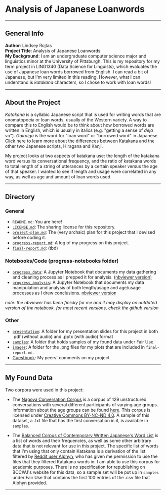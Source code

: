 # Analysis of Japanese Loanwords
___

## General Info
**Author**: Lindsey Rojtas  
**Project Title**: Analysis of Japanese Loanwords  
**My Background**: I am an undergraduate computer science major and linguistics minor at the University of Pittsburgh. This is my repository for my term project in LING1340 (Data Science for Linguists), which evaluates the use of Japanese loan words borrowed from English. I can read a bit of Japanese, but I'm very limited in this reading. However, what I can understand is *katakana* characters, so I chose to work with loan words!
___
## About the Project
*Katakana* is a syllabic Japanese script that is used for writing words that are onomatopoeia or loan words, usually of the Western variety. A way to compare this to English would be to think about how borrowed words are written in English, which is usually in italics (e.g. "getting a sense of *deja vu*"). *Gairaigo* is the word for "loan word" or "borrowed word" in Japanese. [Click here](https://difference.guru/difference-between-kanji-hiragana-and-katakana/) to learn more about the differences between Katakana and the other two Japanese scripts, Hiragana and Kanji.  
  
My project looks at two aspects of katakana use: the length of the katakana word versus its conversational frequency, and the ratio of katakana words to total length of a string of utterances by a certain speaker versus the age of that speaker. I wanted to see if length and usage were correlated in any way, as well as age and amount of loan words used.   
  ___
## Directory
### General
- `README.md`: You are here!
- [`LICENSE.md`](https://github.com/Data-Science-for-Linguists-2020/Analysis-of-Japanese-Loanwords/blob/master/LICENSE.md): The sharing license for this repository. 
- [`project-plan.md`](https://github.com/Data-Science-for-Linguists-2020/Analysis-of-Japanese-Loanwords/blob/master/project-plan.md): The (very archaic) plan for this project that I devised before coding it. 
- [`progress-report.md`](https://github.com/Data-Science-for-Linguists-2020/Analysis-of-Japanese-Loanwords/blob/master/progress-report.md): A log of my progress on this project.
- [`final-report.md`](https://github.com/Data-Science-for-Linguists-2020/Analysis-of-Japanese-Loanwords): (tbd)

### Notebooks/Code (progress-notebooks folder)
- [`progress_data`](https://github.com/Data-Science-for-Linguists-2020/Analysis-of-Japanese-Loanwords/blob/master/progress-notebooks/progress_data.ipynb): A Jupyter Notebook that documents my data gathering and cleaning process as I prepped it for analysis. [(nbviewer version)](https://nbviewer.jupyter.org/github/Data-Science-for-Linguists-2020/Analysis-of-Japanese-Loanwords/blob/master/progress-notebooks/progress_data.ipynb)
- [`progress_analysis`](https://github.com/Data-Science-for-Linguists-2020/Analysis-of-Japanese-Loanwords/blob/master/progress-notebooks/progress_analysis.ipynb): A Jupyter Notebook that documents my data manipulation and analysis of both length/usage and age/usage processes as I drew conclusions. [nbviewer version](https://nbviewer.jupyter.org/github/Data-Science-for-Linguists-2020/Analysis-of-Japanese-Loanwords/blob/master/progress-notebooks/progress_analysis.ipynb)
    
*note: the nbviewer has been finicky for me and it may display an outdated version of the notebook. for most recent versions, check the github version*

### Other
- [`presentation`](https://github.com/Data-Science-for-Linguists-2020/Analysis-of-Japanese-Loanwords/tree/master/presentation): A folder for my presentation slides for this project in both .pdf (without audio) and .pptx (with audio) format
- [`samples`](https://github.com/Data-Science-for-Linguists-2020/Analysis-of-Japanese-Loanwords/tree/master/samples): A folder that holds samples of my found data under Fair Use. 
- [`images`](https://github.com/Data-Science-for-Linguists-2020/Analysis-of-Japanese-Loanwords/tree/master/images): A folder for the .png files for my plots that are included in `final-report.md`. 
- [Guestbook](https://github.com/Data-Science-for-Linguists-2020/Class-Plaza/blob/master/guestbooks/guestbook_lindsey.md): My peers' comments on my project


___
## My Found Data
Two corpora were used in this project: 
- The [Nagoya Conversation Corpus](https://mmsrv.ninjal.ac.jp/nucc/) is a corpus of 129 unstructured conversations with several different participants of varying age groups. Information about the age groups can be found [here](https://mmsrv.ninjal.ac.jp/nucc/nucc_conversant.html). This corpus is licensed under [Creative Commons BY-NC-ND 4.0](https://creativecommons.org/licenses/by-nc-nd/4.0/deed.ja). A sample of this dataset, a .txt file that has the first conversation in it, is available in `samples`. 
  
- The [Balanced Corpus of Contemporary Written Japanese's Word List](https://pj.ninjal.ac.jp/corpus_center/bccwj/en/freq-list.html) is a list of words and their frequencies, as well as some other arbitrary data that is not relevant for use in this project. The specific list of words that I'm using that only contain Katakana is a derivation of the list filtered by [Reddit user Alphyn](https://www.reddit.com/user/Alphyn), who has given me permission to use the files that they filtered Katakana words in. I am able to use this corpus for academic purposes. There is no specification for republishing on BCCWJ's website for this data, so a sample set will be put up in `samples` under Fair Use that contains the first 100 entries of the .csv file that Alphyn provided. 
  
___
